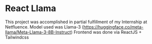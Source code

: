 # React Llama

This project was accomplished in partial fulfillment of my Internship at Netfluence.
Model used was Llama-3 (https://huggingface.co/meta-llama/Meta-Llama-3-8B-Instruct)
Frontend was done via ReactJS + Tailwindcss
